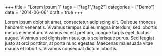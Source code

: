 +++
title 		= "Lorem Ipsum 1"
tags 		= ["tag1","tag2"]
categories	= ["Demo"]
date		= "2014-06-06"
draft		= true
+++


Lorem ipsum dolor sit amet, consectetur adipiscing elit. Quisque rhoncus hendrerit venenatis. Vivamus tempus dui eu magna interdum, sed lobortis metus elementum. Vivamus eu est pretium, congue turpis eget, luctus augue. Vivamus sed dignissim risus, quis scelerisque purus. Sed feugiat justo at orci porttitor, at porta nunc egestas. Maecenas malesuada vitae mauris et lobortis. Vivamus consequat dictum lobortis.
